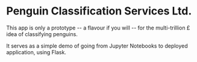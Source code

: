 # Penguin Classification Services Ltd. 
This app is only a prototype -- a flavour if you will -- for the multi-trillion £ idea of classifying penguins. 

It serves as a simple demo of going from Jupyter Notebooks to deployed application, using Flask. 

